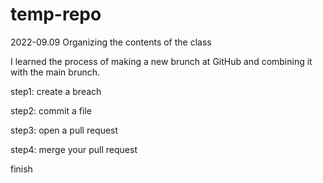 # temp-repo
2022-09.09 Organizing the contents of the class


I learned the process of making a new brunch at GitHub and combining it with the main brunch.

step1: create a breach

step2: commit a file

step3: open a pull request

step4: merge your pull request

finish
